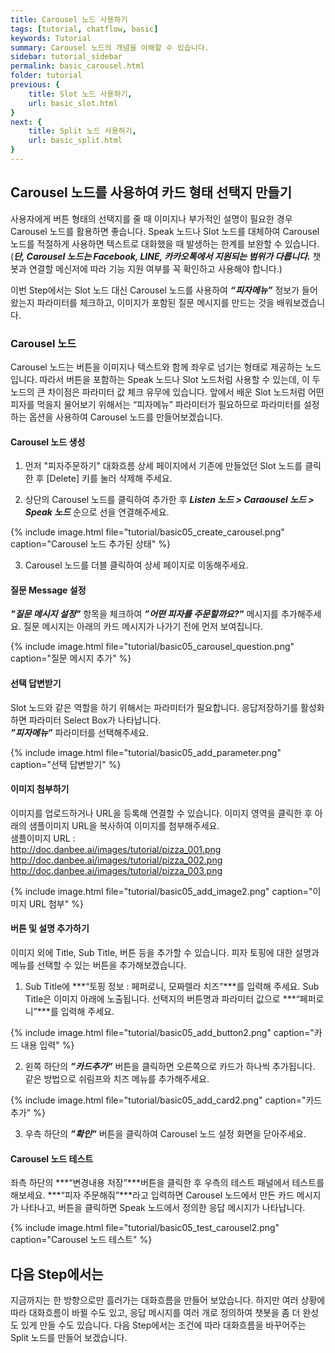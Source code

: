 ```yaml
---
title: Carousel 노드 사용하기 
tags: [tutorial, chatflow, basic]
keywords: Tutorial
summary: Carousel 노드의 개념을 이해할 수 있습니다.
sidebar: tutorial_sidebar
permalink: basic_carousel.html
folder: tutorial
previous: {
    title: Slot 노드 사용하기, 
    url: basic_slot.html
}
next: {
    title: Split 노드 사용하기,
    url: basic_split.html
}
---
```


## Carousel 노드를 사용하여 카드 형태 선택지 만들기

사용자에게 버튼 형태의 선택지를 줄 때 이미지나 부가적인 설명이 필요한 경우 Carousel 노드를 활용하면 좋습니다. Speak 노드나 Slot 노드를 대체하여 Carousel 노드를 적절하게 사용하면 텍스트로 대화했을 때 발생하는 한계를 보완할 수 있습니다. (***단, Carousel 노드는 Facebook, LINE, 카카오톡에서 지원되는 범위가 다릅니다.*** 챗봇과 연결할 메신저에 따라 기능 지원 여부를 꼭 확인하고 사용해야 합니다.) 
  
이번 Step에서는 Slot 노드 대신 Carousel 노드를 사용하여 ***“피자메뉴”*** 정보가 들어왔는지 파라미터를 체크하고, 이미지가 포함된 질문 메시지를 만드는 것을 배워보겠습니다.

### Carousel 노드
Carousel 노드는 버튼을 이미지나 텍스트와 함께 좌우로 넘기는 형태로 제공하는 노드입니다. 따라서 버튼을 포함하는 Speak 노드나 Slot 노드처럼 사용할 수 있는데, 이 두 노드의 큰 차이점은 파라미터 값 체크 유무에 있습니다. 앞에서 배운 Slot 노드처럼 어떤 피자를 먹을지 물어보기 위해서는 “피자메뉴” 파라미터가 필요하므로 파라미터를 설정하는 옵션을 사용하여 Carousel 노드를 만들어보겠습니다.

#### Carousel 노드 생성
1) 먼저 "피자주문하기" 대화흐름 상세 페이지에서 기존에 만들었던 Slot 노드를 클릭한 후 [Delete] 키를 눌러 삭제해 주세요.

2) 상단의 Carousel 노드를 클릭하여 추가한 후 ***Listen 노드 > Caraousel 노드 > Speak 노드*** 순으로 선을 연결해주세요.

{% include image.html file="tutorial/basic05_create_carousel.png"  caption="Carousel 노드 추가된 상태" %}

3) Carousel 노드를 더블 클릭하여 상세 페이지로 이동해주세요.

#### 질문 Message 설정
***"질문 메시지 설정"*** 항목을 체크하여 ***”어떤 피자를 주문할까요?”*** 메시지를 추가해주세요. 질문 메시지는 아래의 카드 메시지가 나가기 전에 먼저 보여집니다.

{% include image.html file="tutorial/basic05_carousel_question.png"  caption="질문 메시지 추가" %}

#### 선택 답변받기
Slot 노드와 같은 역할을 하기 위해서는 파라미터가 필요합니다. 응답저장하기를 활성화하면 파라미터 Select Box가 나타납니다.<br>
***”피자메뉴”*** 파라미터를 선택해주세요. 

{% include image.html file="tutorial/basic05_add_parameter.png"  caption="선택 답변받기" %}

#### 이미지 첨부하기
이미지를 업로드하거나 URL을 등록해 연결할 수 있습니다. 이미지 영역을 클릭한 후 아래의 샘플이미지 URL을 복사하여 이미지를 첨부해주세요. <br> 
샘플이미지 URL :<br>
 http://doc.danbee.ai/images/tutorial/pizza_001.png<br>
 http://doc.danbee.ai/images/tutorial/pizza_002.png<br>
 http://doc.danbee.ai/images/tutorial/pizza_003.png<br>

{% include image.html file="tutorial/basic05_add_image2.png"  caption="이미지 URL 첨부" %}

#### 버튼 및 설명 추가하기
이미지 외에 Title, Sub Title, 버튼 등을 추가할 수 있습니다. 피자 토핑에 대한 설명과 메뉴를 선택할 수 있는 버튼을 추가해보겠습니다.

1) Sub Title에 ***“토핑 정보 : 페퍼로니, 모짜렐라 치즈”***를 입력해 주세요. Sub Title은 이미지 아래에 노출됩니다. 선택지의 버튼명과 파라미터 값으로 ***“페퍼로니”***를 입력해 주세요.  

{% include image.html file="tutorial/basic05_add_button2.png"  caption="카드 내용 입력" %}

2) 왼쪽 하단의 ***”카드추가”*** 버튼을 클릭하면 오른쪽으로 카드가 하나씩 추가됩니다. 같은 방법으로 쉬림프와 치즈 메뉴를 추가해주세요.

{% include image.html file="tutorial/basic05_add_card2.png"  caption="카드 추가" %}

3) 우측 하단의 ***”확인”*** 버튼을 클릭하여 Carousel 노드 설정 화면을 닫아주세요.

#### Carousel 노드 테스트
좌측 하단의 ***“변경내용 저장”***버튼을 클릭한 후 우측의 테스트 패널에서 테스트를 해보세요. ***“피자 주문해줘”***라고 입력하면 Carousel 노드에서 만든 카드 메시지가 나타나고, 버튼을 클릭하면 Speak 노드에서 정의한 응답 메시지가 나타납니다.

{% include image.html file="tutorial/basic05_test_carousel2.png"  caption="Carousel 노드 테스트" %}


## 다음 Step에서는
지금까지는 한 방향으로만 흘러가는 대화흐름을 만들어 보았습니다. 하지만 여러 상황에 따라 대화흐름이 바뀔 수도 있고, 응답 메시지를 여러 개로 정의하여 챗봇을 좀 더 완성도 있게 만들 수도 있습니다. 다음 Step에서는 조건에 따라 대화흐름을 바꾸어주는 Split 노드를 만들어 보겠습니다.
